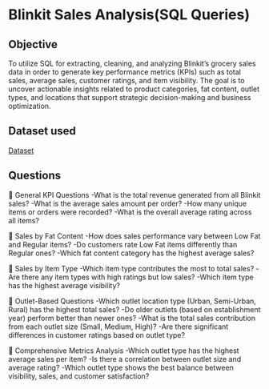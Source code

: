 # Blinkit Sales Analysis(SQL Queries)

## Objective 
To utilize SQL for extracting, cleaning, and analyzing Blinkit’s grocery sales data in order to generate key performance metrics (KPIs) such as total sales, average sales, customer ratings, and item visibility. The goal is to uncover actionable insights related to product categories, fat content, outlet types, and locations that support strategic decision-making and business optimization.

## Dataset used
<a href="https://github.com/Nikhil-29-11/Blinkit-Sales-Analysis-SQL/blob/main/BlinkIT%20Grocery%20Data.csv">Dataset</a>

## Questions
🔹 General KPI Questions
-What is the total revenue generated from all Blinkit sales?
-What is the average sales amount per order?
-How many unique items or orders were recorded?
-What is the overall average rating across all items?

🔹 Sales by Fat Content
-How does sales performance vary between Low Fat and Regular items?
-Do customers rate Low Fat items differently than Regular ones?
-Which fat content category has the highest average sales?

🔹 Sales by Item Type
-Which item type contributes the most to total sales?
-Are there any item types with high ratings but low sales?
-Which item type has the highest average visibility?

🔹 Outlet-Based Questions
-Which outlet location type (Urban, Semi-Urban, Rural) has the highest total sales?
-Do older outlets (based on establishment year) perform better than newer ones?
-What is the total sales contribution from each outlet size (Small, Medium, High)?
-Are there significant differences in customer ratings based on outlet type?

🔹 Comprehensive Metrics Analysis
-Which outlet type has the highest average sales per item?
-Is there a correlation between outlet size and average rating?
-Which outlet type shows the best balance between visibility, sales, and customer satisfaction?
